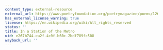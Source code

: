 ```yaml
---
content_type: external-resource
external_url: https://www.poetryfoundation.org/poetrymagazine/poems/12675/in-a-station-of-the-metro
has_external_license_warning: true
license: https://en.wikipedia.org/wiki/All_rights_reserved
status: ''
title: In a Station of the Metro
uid: e267b744-ea2f-4c0f-b60c-2bdf789fc508
wayback_url: ''
---
```

